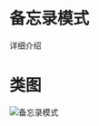 # 备忘录模式
详细介绍
# 类图
![备忘录模式](https://github.com/elvinzeng/java-design-pattern-samples/raw/master/memento/diagrams/memento.png "memento")
